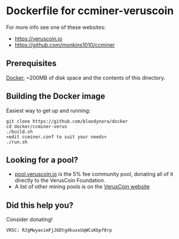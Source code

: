 # Dockerfile for ccminer-veruscoin

For more info see one of these websites: 

 * https://veruscoin.io
 * https://github.com/monkins1010/ccminer

## Prerequisites

[Docker](https://docs.docker.com/install/), ~200MB of disk space and the contents of this directory.

## Building the Docker image

Easiest way to get up and running:

```
git clone https://github.com/bloodynora/docker
cd docker/ccminer-verus
./build.sh
<edit ccminer.conf to suit your needs>
./run.sh
```

## Looking for a pool? 

 * [pool.veruscoin.io](https://pool.veruscoin.io) is the 5% fee community pool, donating all of it directly to the VerusCoin Foundation.
 * A list of other mining pools is on the [VerusCoin website](https://veruscoin.io)

## Did this help you? 

Consider donating!

```
VRSC: RJgMwyavimFjJ6DtgdkuxxUqWCuKbpf8rp
```